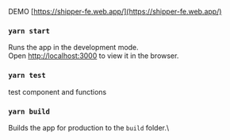 DEMO [https://shipper-fe.web.app/](https://shipper-fe.web.app/)

### `yarn start`

Runs the app in the development mode.\
Open [http://localhost:3000](http://localhost:3000) to view it in the browser.

### `yarn test`

test component and functions

### `yarn build`

Builds the app for production to the `build` folder.\
